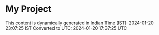 # My Project

This content is dynamically generated in Indian Time (IST): 2024-01-20 23:07:25 IST
Converted to UTC: 2024-01-20 17:37:25 UTC
